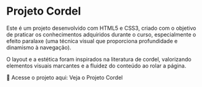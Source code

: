 <h1> Projeto Cordel </h1>
Este é um projeto desenvolvido com HTML5 e CSS3, criado com o objetivo de praticar os conhecimentos adquiridos durante o curso, especialmente o efeito paralaxe (uma técnica visual que proporciona profundidade e dinamismo à navegação).

O layout e a estética foram inspirados na literatura de cordel, valorizando elementos visuais marcantes e a fluidez do conteúdo ao rolar a página.

🔗 Acesse o projeto aqui: Veja o Projeto Cordel
